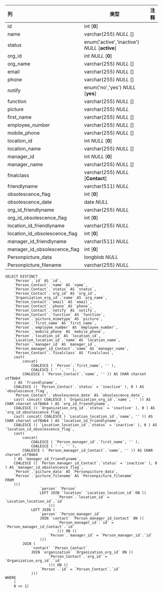 | 列                            | 类型                                          | 注释 |
| :---------------------------- | --------------------------------------------- | ---- |
| id                            | int [**0**]                                   |      |
| name                          | varchar(255) *NULL* []                        |      |
| status                        | enum('active','inactive') *NULL* [**active**] |      |
| org_id                        | int *NULL* [**0**]                            |      |
| org_name                      | varchar(255) *NULL* []                        |      |
| email                         | varchar(255) *NULL* []                        |      |
| phone                         | varchar(255) *NULL* []                        |      |
| notify                        | enum('no','yes') *NULL* [**yes**]             |      |
| function                      | varchar(255) *NULL* []                        |      |
| picture                       | varchar(255) *NULL*                           |      |
| first_name                    | varchar(255) *NULL* []                        |      |
| employee_number               | varchar(255) *NULL* []                        |      |
| mobile_phone                  | varchar(255) *NULL* []                        |      |
| location_id                   | int *NULL* [**0**]                            |      |
| location_name                 | varchar(255) *NULL* []                        |      |
| manager_id                    | int *NULL* [**0**]                            |      |
| manager_name                  | varchar(255) *NULL* []                        |      |
| finalclass                    | varchar(255) *NULL* [**Contact**]             |      |
| friendlyname                  | varchar(511) *NULL*                           |      |
| obsolescence_flag             | int [**0**]                                   |      |
| obsolescence_date             | date *NULL*                                   |      |
| org_id_friendlyname           | varchar(255) *NULL*                           |      |
| org_id_obsolescence_flag      | int [**0**]                                   |      |
| location_id_friendlyname      | varchar(255) *NULL*                           |      |
| location_id_obsolescence_flag | int [**0**]                                   |      |
| manager_id_friendlyname       | varchar(511) *NULL*                           |      |
| manager_id_obsolescence_flag  | int [**0**]                                   |      |
| Personpicture_data            | longblob *NULL*                               |      |
| Personpicture_filename        | varchar(255) *NULL*                           |      |

```
SELECT DISTINCT
	`Person`.`id` AS `id`,
	`Person_Contact`.`name` AS `name`,
	`Person_Contact`.`status` AS `status`,
	`Person_Contact`.`org_id` AS `org_id`,
	`Organization_org_id`.`name` AS `org_name`,
	`Person_Contact`.`email` AS `email`,
	`Person_Contact`.`phone` AS `phone`,
	`Person_Contact`.`notify` AS `notify`,
	`Person_Contact`.`function` AS `function`,
	`Person`.`picture_mimetype` AS `picture`,
	`Person`.`first_name` AS `first_name`,
	`Person`.`employee_number` AS `employee_number`,
	`Person`.`mobile_phone` AS `mobile_phone`,
	`Person`.`location_id` AS `location_id`,
	`Location_location_id`.`name` AS `location_name`,
	`Person`.`manager_id` AS `manager_id`,
	`Person_manager_id_Contact`.`name` AS `manager_name`,
	`Person_Contact`.`finalclass` AS `finalclass`,
	cast(
		concat(
			COALESCE ( `Person`.`first_name`, '' ),
			COALESCE ( ' ', '' ),
		COALESCE ( `Person_Contact`.`name`, '' )) AS CHAR charset utf8mb4 
	) AS `friendlyname`,
	COALESCE (( `Person_Contact`.`status` = 'inactive' ), 0 ) AS `obsolescence_flag`,
	`Person_Contact`.`obsolescence_date` AS `obsolescence_date`,
	cast( concat( COALESCE ( `Organization_org_id`.`name`, '' )) AS CHAR charset utf8mb4 ) AS `org_id_friendlyname`,
	COALESCE (( `Organization_org_id`.`status` = 'inactive' ), 0 ) AS `org_id_obsolescence_flag`,
	cast( concat( COALESCE ( `Location_location_id`.`name`, '' )) AS CHAR charset utf8mb4 ) AS `location_id_friendlyname`,
	COALESCE (( `Location_location_id`.`status` = 'inactive' ), 0 ) AS `location_id_obsolescence_flag`,
	cast(
		concat(
			COALESCE ( `Person_manager_id`.`first_name`, '' ),
			COALESCE ( ' ', '' ),
		COALESCE ( `Person_manager_id_Contact`.`name`, '' )) AS CHAR charset utf8mb4 
	) AS `manager_id_friendlyname`,
	COALESCE (( `Person_manager_id_Contact`.`status` = 'inactive' ), 0 ) AS `manager_id_obsolescence_flag`,
	`Person`.`picture_data` AS `Personpicture_data`,
	`Person`.`picture_filename` AS `Personpicture_filename` 
FROM
	(((
				`person` `Person`
				LEFT JOIN `location` `Location_location_id` ON ((
						`Person`.`location_id` = `Location_location_id`.`id` 
					)))
			LEFT JOIN (
				`person` `Person_manager_id`
				JOIN `contact` `Person_manager_id_Contact` ON ((
						`Person_manager_id`.`id` = `Person_manager_id_Contact`.`id` 
						))) ON ((
					`Person`.`manager_id` = `Person_manager_id`.`id` 
				)))
		JOIN (
			`contact` `Person_Contact`
			JOIN `organization` `Organization_org_id` ON ((
					`Person_Contact`.`org_id` = `Organization_org_id`.`id` 
					))) ON ((
				`Person`.`id` = `Person_Contact`.`id` 
			))) 
WHERE
	(
	0 <> 1)
```

